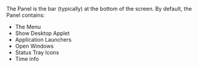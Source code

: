 The Panel is the bar (typically) at the bottom of the screen.
By default, the Panel contains:
* The Menu
* Show Desktop Applet
* Application Launchers
* Open Windows
* Status Tray Icons
* Time info